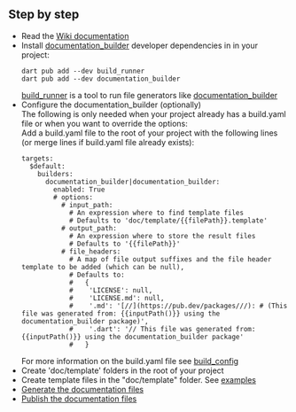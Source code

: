 [//]: # (This file was generated from: doc/template/doc/wiki/02-Getting-Started.md.template using the documentation_builder package)
## Step by step
* Read the [Wiki documentation](https://github.com/domain-centric/documentation_builder/wiki)
* Install [documentation_builder](https://pub.dev/packages/documentation_builder) developer dependencies in  in your project:
  ```
  dart pub add --dev build_runner
  dart pub add --dev documentation_builder
  ```
  [build_runner](https://pub.dev/packages/build_runner) is a tool to run file generators like [documentation_builder](https://pub.dev/packages/documentation_builder)
* Configure the documentation_builder (optionally)  
The following is only needed when your project already has a build.yaml file or when you want to override the options:  
Add a build.yaml file to the root of your project with the following lines (or merge lines if build.yaml file already exists):  
  ```
  targets:
    $default:
      builders:
        documentation_builder|documentation_builder:
          enabled: True
          # options:
            # input_path:  
              # An expression where to find template files
              # Defaults to 'doc/template/{{filePath}}.template'
            # output_path:  
              # An expression where to store the result files
              # Defaults to '{{filePath}}'
            # file_headers:  
              # A map of file output suffixes and the file header template to be added (which can be null), 
              # Defaults to:
              #   {
              #    'LICENSE': null,
              #    'LICENSE.md': null,
              #    '.md': '[//](https://pub.dev/packages///): # (This file was generated from: {{inputPath()}} using the documentation_builder package)',
              #    '.dart': '// This file was generated from: {{inputPath()}} using the documentation_builder package'
              #   }
  ```
  For more information on the build.yaml file see [build_config](https://pub.dev/documentation/build_config/latest/)
* Create 'doc/template' folders in the root of your project
* Create template files in the "doc/template" folder. See [examples](https://pub.dev/packages/documentation_builder/example)
* [Generate the documentation files](https://github.com/domain-centric/documentation_builder/wiki08-Generating.md)
* [Publish the documentation files](https://github.com/domain-centric/documentation_builder/wiki09-Publishing.md)
